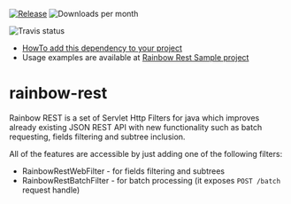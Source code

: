 [![Release](https://jitpack.io/v/alexeytokar/rainbow-rest.svg)](https://jitpack.io/#alexeytokar/rainbow-rest)
![Downloads per month](https://jitpack.io/v/alexeytokar/rainbow-rest/month.svg)

![Travis status](https://api.travis-ci.org/alexeytokar/rainbow-rest.svg)

 * [HowTo add this dependency to your project](https://jitpack.io/#alexeytokar/rainbow-rest)
 * Usage examples are available at [Rainbow Rest Sample project](https://github.com/alexeytokar/rainbow-rest-sample)
 
# rainbow-rest
Rainbow REST is a set of Servlet Http Filters for java which improves already existing JSON REST API with new functionality such as batch requesting, fields filtering and subtree inclusion. 

All of the features are accessible by just adding one of the following filters:
 * RainbowRestWebFilter - for fields filtering and subtrees
 * RainbowRestBatchFilter - for batch processing (it exposes ````POST /batch```` request handle)
